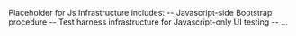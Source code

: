 Placeholder for Js Infrastructure includes:
-- Javascript-side Bootstrap procedure
-- Test harness infrastructure for Javascript-only UI testing
-- ...

